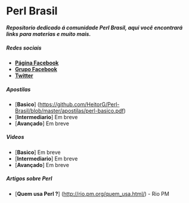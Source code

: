 # Perl Brasil

***Repositorio dedicado á comunidade Perl Brasil, aqui você encontrará links para materias e muito mais.***

##### Redes sociais

* [**Página Facebook**](https://www.facebook.com/PerlBrOficial)
* [**Grupo Facebook**](https://www.facebook.com/groups/PerlBrasilOficial/)
* [**Twitter**](https://twitter.com/Perl_Brasil)

##### Apostilas

* [**Basico**] (https://github.com/HeitorG/Perl-Brasil/blob/master/apostilas/perl-basico.pdf)
* [**Intermediario**] Em breve
* [**Avançado**] Em breve

##### Videos
* [**Basico**] Em breve
* [**Intermediario**] Em breve
* [**Avançado**] Em breve

##### Artigos sobre Perl

* [**Quem usa Perl ?**] (http://rio.pm.org/quem_usa.html/) - Rio PM
